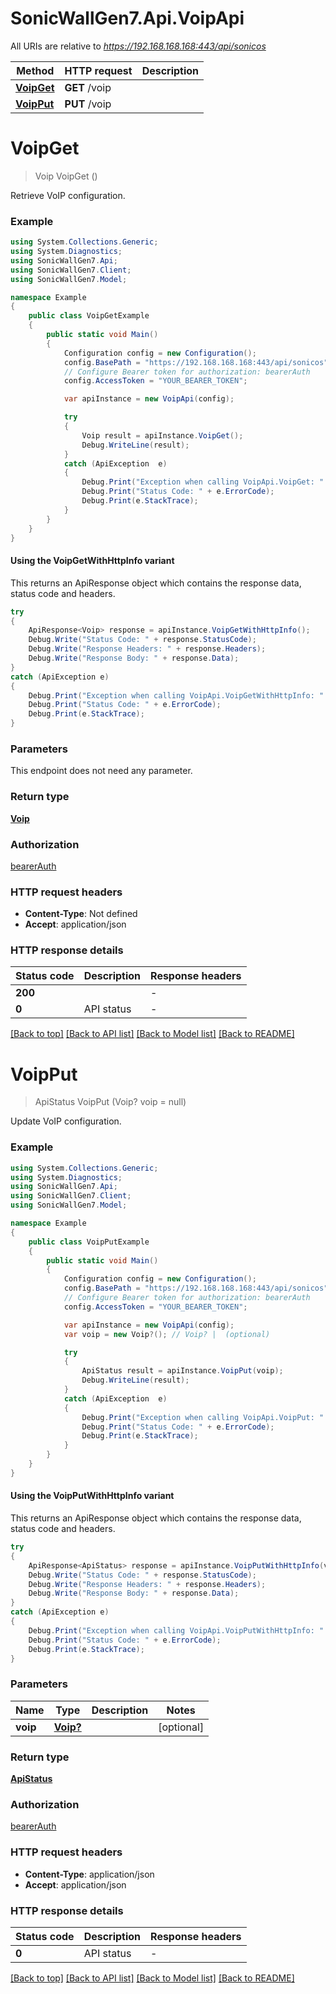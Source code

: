 # SonicWallGen7.Api.VoipApi

All URIs are relative to *https://192.168.168.168:443/api/sonicos*

| Method | HTTP request | Description |
|--------|--------------|-------------|
| [**VoipGet**](VoipApi.md#voipget) | **GET** /voip |  |
| [**VoipPut**](VoipApi.md#voipput) | **PUT** /voip |  |

<a id="voipget"></a>
# **VoipGet**
> Voip VoipGet ()



Retrieve VoIP configuration.

### Example
```csharp
using System.Collections.Generic;
using System.Diagnostics;
using SonicWallGen7.Api;
using SonicWallGen7.Client;
using SonicWallGen7.Model;

namespace Example
{
    public class VoipGetExample
    {
        public static void Main()
        {
            Configuration config = new Configuration();
            config.BasePath = "https://192.168.168.168:443/api/sonicos";
            // Configure Bearer token for authorization: bearerAuth
            config.AccessToken = "YOUR_BEARER_TOKEN";

            var apiInstance = new VoipApi(config);

            try
            {
                Voip result = apiInstance.VoipGet();
                Debug.WriteLine(result);
            }
            catch (ApiException  e)
            {
                Debug.Print("Exception when calling VoipApi.VoipGet: " + e.Message);
                Debug.Print("Status Code: " + e.ErrorCode);
                Debug.Print(e.StackTrace);
            }
        }
    }
}
```

#### Using the VoipGetWithHttpInfo variant
This returns an ApiResponse object which contains the response data, status code and headers.

```csharp
try
{
    ApiResponse<Voip> response = apiInstance.VoipGetWithHttpInfo();
    Debug.Write("Status Code: " + response.StatusCode);
    Debug.Write("Response Headers: " + response.Headers);
    Debug.Write("Response Body: " + response.Data);
}
catch (ApiException e)
{
    Debug.Print("Exception when calling VoipApi.VoipGetWithHttpInfo: " + e.Message);
    Debug.Print("Status Code: " + e.ErrorCode);
    Debug.Print(e.StackTrace);
}
```

### Parameters
This endpoint does not need any parameter.
### Return type

[**Voip**](Voip.md)

### Authorization

[bearerAuth](../README.md#bearerAuth)

### HTTP request headers

 - **Content-Type**: Not defined
 - **Accept**: application/json


### HTTP response details
| Status code | Description | Response headers |
|-------------|-------------|------------------|
| **200** |  |  -  |
| **0** | API status |  -  |

[[Back to top]](#) [[Back to API list]](../README.md#documentation-for-api-endpoints) [[Back to Model list]](../README.md#documentation-for-models) [[Back to README]](../README.md)

<a id="voipput"></a>
# **VoipPut**
> ApiStatus VoipPut (Voip? voip = null)



Update VoIP configuration.

### Example
```csharp
using System.Collections.Generic;
using System.Diagnostics;
using SonicWallGen7.Api;
using SonicWallGen7.Client;
using SonicWallGen7.Model;

namespace Example
{
    public class VoipPutExample
    {
        public static void Main()
        {
            Configuration config = new Configuration();
            config.BasePath = "https://192.168.168.168:443/api/sonicos";
            // Configure Bearer token for authorization: bearerAuth
            config.AccessToken = "YOUR_BEARER_TOKEN";

            var apiInstance = new VoipApi(config);
            var voip = new Voip?(); // Voip? |  (optional) 

            try
            {
                ApiStatus result = apiInstance.VoipPut(voip);
                Debug.WriteLine(result);
            }
            catch (ApiException  e)
            {
                Debug.Print("Exception when calling VoipApi.VoipPut: " + e.Message);
                Debug.Print("Status Code: " + e.ErrorCode);
                Debug.Print(e.StackTrace);
            }
        }
    }
}
```

#### Using the VoipPutWithHttpInfo variant
This returns an ApiResponse object which contains the response data, status code and headers.

```csharp
try
{
    ApiResponse<ApiStatus> response = apiInstance.VoipPutWithHttpInfo(voip);
    Debug.Write("Status Code: " + response.StatusCode);
    Debug.Write("Response Headers: " + response.Headers);
    Debug.Write("Response Body: " + response.Data);
}
catch (ApiException e)
{
    Debug.Print("Exception when calling VoipApi.VoipPutWithHttpInfo: " + e.Message);
    Debug.Print("Status Code: " + e.ErrorCode);
    Debug.Print(e.StackTrace);
}
```

### Parameters

| Name | Type | Description | Notes |
|------|------|-------------|-------|
| **voip** | [**Voip?**](Voip?.md) |  | [optional]  |

### Return type

[**ApiStatus**](ApiStatus.md)

### Authorization

[bearerAuth](../README.md#bearerAuth)

### HTTP request headers

 - **Content-Type**: application/json
 - **Accept**: application/json


### HTTP response details
| Status code | Description | Response headers |
|-------------|-------------|------------------|
| **0** | API status |  -  |

[[Back to top]](#) [[Back to API list]](../README.md#documentation-for-api-endpoints) [[Back to Model list]](../README.md#documentation-for-models) [[Back to README]](../README.md)

